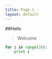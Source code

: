 ```yaml
---
title: Page 1 -
layout: default 
---
```


##Hello

> Welcome

```python
for i in range(30):
    print i
```
